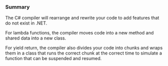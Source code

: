 



### Summary
The C# compiler will rearrange and rewrite your code to add features that do not exist in .NET.

For lambda functions, the compiler moves code into a new method and shared data into a new class.

For yield return, the compiler also divides your code into chunks and wraps them in a class that runs the correct chunk at the correct time to simulate a function that can be suspended and resumed.